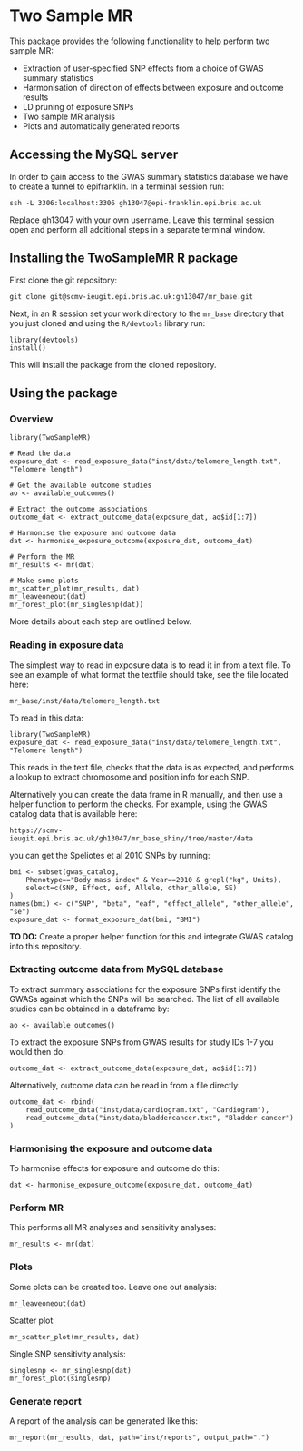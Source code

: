 # Two Sample MR

This package provides the following functionality to help perform two sample MR:

- Extraction of user-specified SNP effects from a choice of GWAS summary statistics
- Harmonisation of direction of effects between exposure and outcome results
- LD pruning of exposure SNPs
- Two sample MR analysis
- Plots and automatically generated reports 


## Accessing the MySQL server

In order to gain access to the GWAS summary statistics database we have to create a tunnel to epifranklin. In a terminal session run:

    ssh -L 3306:localhost:3306 gh13047@epi-franklin.epi.bris.ac.uk

Replace gh13047 with your own username. Leave this terminal session open and perform all additional steps in a separate terminal window.


## Installing the TwoSampleMR R package

First clone the git repository:

    git clone git@scmv-ieugit.epi.bris.ac.uk:gh13047/mr_base.git

Next, in an R session set your work directory to the `mr_base` directory that you just cloned and using the `R/devtools` library run:

    library(devtools)
    install()

This will install the package from the cloned repository. 


## Using the package

### Overview

    library(TwoSampleMR)
    
    # Read the data
    exposure_dat <- read_exposure_data("inst/data/telomere_length.txt", "Telomere length")
    
    # Get the available outcome studies
    ao <- available_outcomes()
    
    # Extract the outcome associations
    outcome_dat <- extract_outcome_data(exposure_dat, ao$id[1:7])
    
    # Harmonise the exposure and outcome data
    dat <- harmonise_exposure_outcome(exposure_dat, outcome_dat)
    
    # Perform the MR
    mr_results <- mr(dat)
    
    # Make some plots
    mr_scatter_plot(mr_results, dat)
    mr_leaveoneout(dat)
    mr_forest_plot(mr_singlesnp(dat))

More details about each step are outlined below.


### Reading in exposure data

The simplest way to read in exposure data is to read it in from a text file. To see an example of what format the textfile should take, see the file located here:

    mr_base/inst/data/telomere_length.txt

To read in this data:

    library(TwoSampleMR)
    exposure_dat <- read_exposure_data("inst/data/telomere_length.txt", "Telomere length")

This reads in the text file, checks that the data is as expected, and performs a lookup to extract chromosome and position info for each SNP.

Alternatively you can create the data frame in R manually, and then use a helper function to perform the checks. For example, using the GWAS catalog data that is available here:

    https://scmv-ieugit.epi.bris.ac.uk/gh13047/mr_base_shiny/tree/master/data

you can get the Speliotes et al 2010 SNPs by running:

    bmi <- subset(gwas_catalog, 
        Phenotype=="Body mass index" & Year==2010 & grepl("kg", Units), 
        select=c(SNP, Effect, eaf, Allele, other_allele, SE)
    )
    names(bmi) <- c("SNP", "beta", "eaf", "effect_allele", "other_allele", "se")
    exposure_dat <- format_exposure_dat(bmi, "BMI")

**TO DO:** Create a proper helper function for this and integrate GWAS catalog into this repository.


### Extracting outcome data from MySQL database

To extract summary associations for the exposure SNPs first identify the GWASs against which the SNPs will be searched. The list of all available studies can be obtained in a dataframe by:

    ao <- available_outcomes()

To extract the exposure SNPs from GWAS results for study IDs 1-7 you would then do:

    outcome_dat <- extract_outcome_data(exposure_dat, ao$id[1:7])

Alternatively, outcome data can be read in from a file directly:

    outcome_dat <- rbind(
        read_outcome_data("inst/data/cardiogram.txt", "Cardiogram"),
        read_outcome_data("inst/data/bladdercancer.txt", "Bladder cancer")
    )

### Harmonising the exposure and outcome data

To harmonise effects for exposure and outcome do this:

    dat <- harmonise_exposure_outcome(exposure_dat, outcome_dat)


### Perform MR

This performs all MR analyses and sensitivity analyses:

    mr_results <- mr(dat)


### Plots

Some plots can be created too. Leave one out analysis:

    mr_leaveoneout(dat)

Scatter plot:

    mr_scatter_plot(mr_results, dat)

Single SNP sensitivity analysis:

    singlesnp <- mr_singlesnp(dat)
    mr_forest_plot(singlesnp)


### Generate report

A report of the analysis can be generated like this:

    mr_report(mr_results, dat, path="inst/reports", output_path=".")
